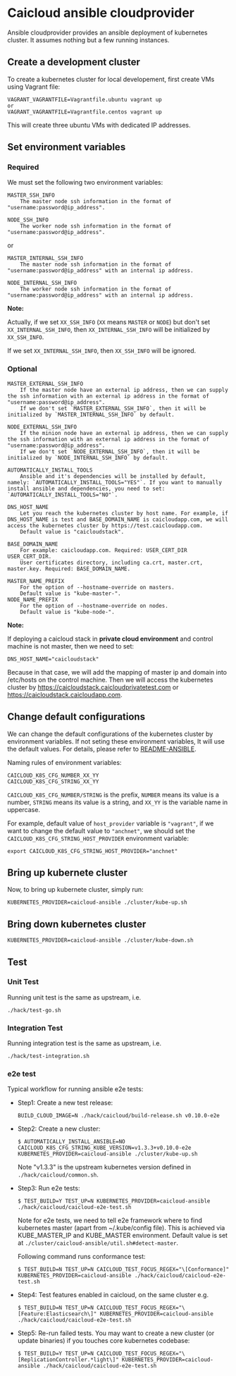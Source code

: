 # Caicloud ansible cloudprovider

Ansible cloudprovider provides an ansible deployment of kubernetes cluster. It assumes nothing but a few running instances.

## Create a development cluster

To create a kubernetes cluster for local developement, first create VMs using Vagrant file:
```
VAGRANT_VAGRANTFILE=Vagrantfile.ubuntu vagrant up
or
VAGRANT_VAGRANTFILE=Vagrantfile.centos vagrant up
```

This will create three ubuntu VMs with dedicated IP addresses.

## Set environment variables

### Required
We must set the following two environment variables:
```
MASTER_SSH_INFO
    The master node ssh information in the format of "username:password@ip_address".

NODE_SSH_INFO
    The worker node ssh information in the format of "username:password@ip_address".
```

or

```
MASTER_INTERNAL_SSH_INFO
    The master node ssh information in the format of "username:password@ip_address" with an internal ip address.

NODE_INTERNAL_SSH_INFO
    The worker node ssh information in the format of "username:password@ip_address" with an internal ip address.
```

**Note:**

Actually, if we set `XX_SSH_INFO` (`XX` means `MASTER` or `NODE`) but don't set `XX_INTERNAL_SSH_INFO`, then `XX_INTERNAL_SSH_INFO` will be initialized by `XX_SSH_INFO`.

If we set `XX_INTERNAL_SSH_INFO`, then `XX_SSH_INFO` will be ignored.

### Optional

```
MASTER_EXTERNAL_SSH_INFO
    If the master node have an external ip address, then we can supply the ssh information with an external ip address in the format of "username:password@ip_address".
    If we don't set `MASTER_EXTERNAL_SSH_INFO`, then it will be initialized by `MASTER_INTERNAL_SSH_INFO` by default.

NODE_EXTERNAL_SSH_INFO
    If the minion node have an external ip address, then we can supply the ssh information with an external ip address in the format of "username:password@ip_address".
    If we don't set `NODE_EXTERNAL_SSH_INFO`, then it will be initialized by `NODE_INTERNAL_SSH_INFO` by default.

AUTOMATICALLY_INSTALL_TOOLS
    Ansible and it's dependencies will be installed by default, namely: `AUTOMATICALLY_INSTALL_TOOLS="YES"`. If you want to manually install ansible and dependencies, you need to set: `AUTOMATICALLY_INSTALL_TOOLS="NO"`.

DNS_HOST_NAME
    Let you reach the kubernetes cluster by host name. For example, if DNS_HOST_NAME is test and BASE_DOMAIN_NAME is caicloudapp.com, we will access the kubernetes cluster by https://test.caicloudapp.com.
    Default value is "caicloudstack".

BASE_DOMAIN_NAME
    For example: caicloudapp.com. Required: USER_CERT_DIR
USER_CERT_DIR.
    User certificates directory, including ca.crt, master.crt, master.key. Required: BASE_DOMAIN_NAME.

MASTER_NAME_PREFIX
    For the option of --hostname-override on masters.
    Default value is "kube-master-".
NODE_NAME_PREFIX
    For the option of --hostname-override on nodes.
    Default value is "kube-node-".
```

**Note:**

If deploying a caicloud stack in **private cloud environment** and control machine is not master, then we need to set:
```
DNS_HOST_NAME="caicloudstack"
```

Because in that case, we will add the mapping of master ip and domain into /etc/hosts on the control machine. Then we will access the kubernetes cluster by https://caicloudstack.caicloudprivatetest.com or https://caicloudstack.caicloudapp.com.

## Change default configurations

We can change the default configurations of the kubernetes cluster by environment variables. If not seting these environment variables, It will use the default values. For details, please refer to [README-ANSIBLE](README-ANSIBLE.md).

Naming rules of environment variables:
```
CAICLOUD_K8S_CFG_NUMBER_XX_YY
CAICLOUD_K8S_CFG_STRING_XX_YY
```

`CAICLOUD_K8S_CFG_NUMBER/STRING` is the prefix, `NUMBER` means its value is a number, `STRING` means its value is a string, and `XX_YY` is the variable name in uppercase.

For example, default value of `host_provider` variable is `"vagrant"`, if we want to change the default value to `"anchnet"`, we should set the `CAICLOUD_K8S_CFG_STRING_HOST_PROVIDER` environment variable:
```
export CAICLOUD_K8S_CFG_STRING_HOST_PROVIDER="anchnet"
```

## Bring up kubernete cluster

Now, to bring up kubernete cluster, simply run:
```
KUBERNETES_PROVIDER=caicloud-ansible ./cluster/kube-up.sh
```

## Bring down kubernetes cluster
```
KUBERNETES_PROVIDER=caicloud-ansible ./cluster/kube-down.sh
```

## Test

### Unit Test

Running unit test is the same as upstream, i.e.
```
./hack/test-go.sh
```

### Integration Test

Running integration test is the same as upstream, i.e.
```
./hack/test-integration.sh
```

### e2e test

Typical workflow for running ansible e2e tests:

- Step1:
  Create a new test release:
  ```
  BUILD_CLOUD_IMAGE=N ./hack/caicloud/build-release.sh v0.10.0-e2e
  ```

- Step2:
  Create a new cluster:
  ```
  $ AUTOMATICALLY_INSTALL_ANSIBLE=NO CAICLOUD_K8S_CFG_STRING_KUBE_VERSION=v1.3.3+v0.10.0-e2e KUBERNETES_PROVIDER=caicloud-ansible ./cluster/kube-up.sh
  ```
  Note "v1.3.3" is the upstream kubernetes version defined in `./hack/caicloud/common.sh`.

- Step3:
  Run e2e tests:
  ```
  $ TEST_BUILD=Y TEST_UP=N KUBERNETES_PROVIDER=caicloud-ansible ./hack/caicloud/caicloud-e2e-test.sh
  ```
  Note for e2e tests, we need to tell e2e framework where to find kubernetes master (apart from ~/.kube/config
  file). This is achieved via KUBE_MASTER_IP and KUBE_MASTER environment. Default value is set at
  `./cluster/caicloud-ansible/util.sh#detect-master`.

  Following command runs conformance test:
  ```
  $ TEST_BUILD=N TEST_UP=N CAICLOUD_TEST_FOCUS_REGEX="\[Conformance]" KUBERNETES_PROVIDER=caicloud-ansible ./hack/caicloud/caicloud-e2e-test.sh
  ```

- Step4:
  Test features enabled in caicloud, on the same cluster e.g.
  ```
  $ TEST_BUILD=N TEST_UP=N CAICLOUD_TEST_FOCUS_REGEX="\[Feature:Elasticsearch\]" KUBERNETES_PROVIDER=caicloud-ansible ./hack/caicloud/caicloud-e2e-test.sh
  ```

- Step5:
  Re-run failed tests. You may want to create a new cluster (or update binaries) if you touches core kubernetes codebase:
  ```
  $ TEST_BUILD=Y TEST_UP=N CAICLOUD_TEST_FOCUS_REGEX="\[ReplicationController.*light\]" KUBERNETES_PROVIDER=caicloud-ansible ./hack/caicloud/caicloud-e2e-test.sh
  ```
